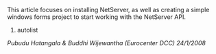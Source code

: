 <properties date="2016-05-10"
SortOrder="5"
/>

This article focuses on installing NetServer, as well as creating a simple windows forms project to start working with the NetServer API.

1. autolist

*Pubudu Hatangala & Buddhi Wijewantha (Eurocenter DCC)  24/1/2008*
